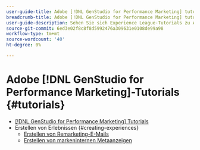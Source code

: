 ```yaml
---
user-guide-title: Adobe [!DNL GenStudio for Performance Marketing] tutorials
breadcrumb-title: Adobe [!DNL GenStudio for Performance Marketing] tutorials
user-guide-description: Sehen Sie sich Experience League-Tutorials zu Adobe [!DNL GenStudio for Performance Marketing] an, einer End-to-End-Lösung zur Beschleunigung und Vereinfachung der Inhaltsversorgungskette mit generativer KI und intelligenter Automatisierung.
source-git-commit: 6ed3e02f8c8f8d5992476a309631e0108de99a98
workflow-type: tm+mt
source-wordcount: '40'
ht-degree: 0%

---
```



# Adobe [!DNL GenStudio for Performance Marketing]-Tutorials {#tutorials}

+ [[!DNL GenStudio for Performance Marketing] Tutorials](overview.md)
+ Erstellen von Erlebnissen {#creating-experiences}
   + [Erstellen von Remarketing-E-Mails](./creating-experiences/creating-on-brand-emails.md)
   + [Erstellen von markeninternen Metaanzeigen](./creating-experiences/creating-on-meta-ads.md)
